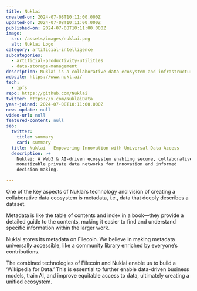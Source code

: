 ```yaml
---
title: Nuklai
created-on: 2024-07-08T10:11:00.000Z
updated-on: 2024-07-08T10:11:00.000Z
published-on: 2024-07-08T10:11:00.000Z
image:
  src: /assets/images/nuklai.png
  alt: Nuklai Logo
category: artificial-intelligence
subcategories:
  - artificial-productivity-utilities
  - data-storage-management
description: ‍‍Nuklai is a collaborative data ecosystem and infrastructure provider for private data networks.
website: https://www.nukl.ai/
tech:
  - ipfs
repo: https://github.com/Nuklai
twitter: https://x.com/NuklaiData
year-joined: 2024-07-08T10:11:00.000Z
news-update: null
video-url: null
featured-content: null
seo:
  twitter:
    title: summary
    card: summary
  title: Nuklai - Empowering Innovation with Universal Data Access
  description: >+
    Nuklai: A Web3 & AI-driven ecosystem enabling secure, collaborative, and
    monetizable private data networks for innovation and informed
    decision-making.

---
```


One of the key aspects of Nuklai’s technology and vision of creating a collaborative data ecosystem is metadata, i.e., data that deeply describes a dataset.

Metadata is like the table of contents and index in a book—they provide a detailed guide to the contents, making it easier to find and understand specific information within the larger work.

Nuklai stores its metadata on Filecoin. We believe in making metadata universally accessible, like a community library enriched by everyone’s contributions.

The combined technologies of Filecoin and Nuklai enable us to build a ‘Wikipedia for Data.’ This is essential to further enable data-driven business models, train AI, and improve equitable access to data, ultimately creating a unified ecosystem.

